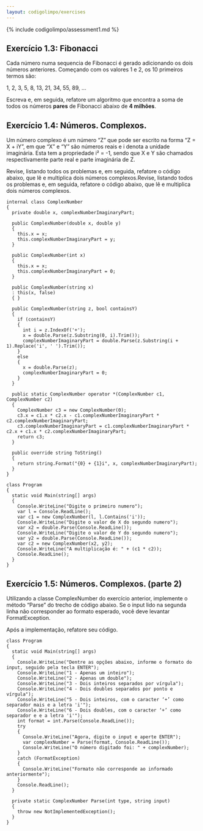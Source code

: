 ```yaml
---
layout: codigolimpo/exercises
---
```

{% include codigolimpo/assessment1.md %}

## Exercício 1.3: Fibonacci

Cada número numa sequencia de Fibonacci é gerado adicionando os dois números anteriores. Começando com os valores 1 e 2, os 10 primeiros termos são:

1, 2, 3, 5, 8, 13, 21, 34, 55, 89, ...

Escreva e, em seguida, refatore um algoritmo que encontra a soma de todos os números **pares** de Fibonacci abaixo de **4 milhões**.

## Exercício 1.4: Números. Complexos.

Um número complexo é um número “Z” que pode ser escrito na forma “Z = X + iY”, em que “X” e “Y” são números reais e i denota a unidade imaginária. Esta tem a propriedade i² = -1, sendo que X e Y são chamados respectivamente parte real e parte imaginária de Z.

Revise, listando todos os problemas e, em seguida, refatore o código abaixo, que lê e multiplica dois números complexos.Revise, listando todos os problemas e, em seguida, refatore o código abaixo, que lê e multiplica dois números complexos.

~~~~~~
internal class ComplexNumber
{
  private double x, complexNumberImaginaryPart;

  public ComplexNumber(double x, double y)
  {
    this.x = x;
    this.complexNumberImaginaryPart = y;
  }

  public ComplexNumber(int x)
  {
    this.x = x;
    this.complexNumberImaginaryPart = 0;
  }

  public ComplexNumber(string x)
  : this(x, false)
  { }

  public ComplexNumber(string z, bool containsY)
  {
    if (containsY)
    {
      int i = z.IndexOf('+');
      x = double.Parse(z.Substring(0, i).Trim());
      complexNumberImaginaryPart = double.Parse(z.Substring(i + 1).Replace('i', ' ').Trim());
    }
    else
    {
      x = double.Parse(z);
      complexNumberImaginaryPart = 0;
    }
  }

  public static ComplexNumber operator *(ComplexNumber c1, ComplexNumber c2)
  {
    ComplexNumber c3 = new ComplexNumber(0);
    c3.x = c1.x * c2.x - c1.complexNumberImaginaryPart * c2.complexNumberImaginaryPart;
    c3.complexNumberImaginaryPart = c1.complexNumberImaginaryPart * c2.x + c1.x * c2.complexNumberImaginaryPart;
    return c3;
  }

  public override string ToString()
  {
    return string.Format("{0} + {1}i", x, complexNumberImaginaryPart);
  }
}

class Program
{
  static void Main(string[] args)
  {
    Console.WriteLine("Digite o primeiro numero");
    var l = Console.ReadLine();
    var c1 = new ComplexNumber(l, l.Contains('i'));
    Console.WriteLine("Digite o valor de X do segundo numero");
    var x2 = double.Parse(Console.ReadLine());
    Console.WriteLine("Digite o valor de Y do segundo numero");
    var y2 = double.Parse(Console.ReadLine());
    var c2 = new ComplexNumber(x2, y2);
    Console.WriteLine("A multiplicação é: " + (c1 * c2));
    Console.ReadLine();
  }
}
~~~~~~


## Exercício 1.5: Números. Complexos. (parte 2)

Utilizando a classe ComplexNumber do exercício anterior, implemente o método “Parse” do trecho de código abaixo. Se o input lido na segunda linha não corresponder ao formato esperado, você deve levantar FormatException.

Após a implementação, refatore seu código.

~~~~~~
class Program
{
  static void Main(string[] args)
  {
    Console.WriteLine("Dentre as opções abaixo, informe o formato do input, seguido pela tecla ENTER");
    Console.WriteLine("1 - Apenas um inteiro");
    Console.WriteLine("2 - Apenas um double");
    Console.WriteLine("3 - Dois inteiros separados por vírgula");
    Console.WriteLine("4 - Dois doubles separados por ponto e vírgula");
    Console.WriteLine("5 - Dois inteiros, com o caracter ‘+’ como separador mais e a letra 'i'");
    Console.WriteLine("6 - Dois doubles, com o caracter ‘+’ como separador e e a letra 'i'");
    int format = int.Parse(Console.ReadLine());
    try
    {
      Console.WriteLine("Agora, digite o input e aperte ENTER");
      var complexNumber = Parse(format, Console.ReadLine());
      Console.WriteLine("O número digitado foi: " + complexNumber);
    }
    catch (FormatException)
    {
      Console.WriteLine("Formato não corresponde ao informado anteriormente");
    }
    Console.ReadLine();
  }

  private static ComplexNumber Parse(int type, string input)
  {
    throw new NotImplementedException();
  }
}
~~~~~~
